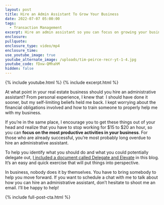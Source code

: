 ```yaml
---
layout: post
title: Hire an Admin Assistant To Grow Your Business
date: 2022-07-07 05:00:00
tags:
  - Transaction Management
excerpt: Hire an admin assistant so you can focus on growing your business.
enclosure:
pullquote:
enclosure_type: video/mp4
enclosure_time:
use_youtube_image: true
youtube_alternate_image: /uploads/tim-peirce-recr-yt-1-4.jpg
youtube_code: fDxw-QMhahM
hidden: false
---
```

{% include youtube.html %} {% include excerpt.html %}

At what point in your real estate business should you hire an administrative assistant? From personal experience, I knew that&nbsp; I should have done it sooner, but my self-limiting beliefs held me back. I kept worrying about the financial obligations involved and how to train someone to properly help me with my business.&nbsp;

If you’re in the same place, I encourage you to get these things out of your head and realize that you have to stop working for $15 to $20 an hour, so you can **focus on the most productive activities in your business**. For those who are already successful, you’re most probably long overdue to hire an administrative assistant.&nbsp;

To help you identify what you should do and what you could potentially delegate out, [I included a document called Delegate and Elevate](/uploads/EOS_Tool_Delegate_Elevate_EDITABLE.docx) in this blog. It’s an easy and quick exercise that will put things into perspective.&nbsp;

In business, nobody does it by themselves. You have to bring somebody to help you move forward. If you want to schedule a chat with me to talk about how you can hire an administrative assistant, don’t hesitate to shoot me an email. I’ll be happy to help\!

{% include full-post-cta.html %}
